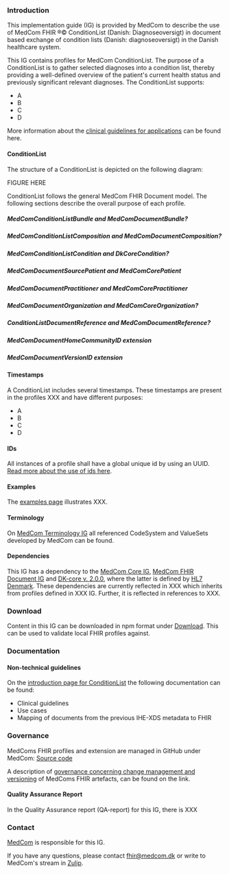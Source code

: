 ### Introduction

This implementation guide (IG) is provided by MedCom to describe the use of MedCom FHIR &reg;&copy; ConditionList (Danish: Diagnoseoversigt) in document based exchange of condition lists (Danish: diagnoseoversigt) in the Danish healthcare system.

This IG contains profiles for MedCom ConditionList. The purpose of a ConditionList is to gather selected diagnoses into a condition list, thereby providing a well-defined overview of the patient's current health status and previously significant relevant diagnoses.
The ConditionList supports: 
* A
* B
* C
* D

More information about the [clinical guidelines for applications](LINK) can be found here.

#### ConditionList
The structure of a ConditionList is depicted on the following diagram:

FIGURE HERE

ConditionList follows the general MedCom FHIR Document model.
The following sections describe the overall purpose of each profile.

<!-- ? = i tvivl om det skal beskrives her?-->
##### MedComConditionListBundle and MedComDocumentBundle?

##### MedComConditionListComposition and MedComDocumentComposition?

##### MedComConditionListCondition and DkCoreCondition?

##### MedComDocumentSourcePatient and MedComCorePatient

##### MedComDocumentPractitioner and MedComCorePractitioner

##### MedComDocumentOrganization and MedComCoreOrganization?

##### ConditionListDocumentReference and MedComDocumentReference?

##### MedComDocumentHomeCommunityID extension

##### MedComDocumentVersionID extension

#### Timestamps
A ConditionList includes several timestamps. These timestamps are present in the profiles XXX and have different purposes:
* A
* B
* C
* D

#### IDs
All instances of a profile shall have a global unique id by using an UUID. [Read more about the use of ids here](LINK).

#### Examples
The [examples page](examples.html) illustrates XXX.

#### Terminology
On [MedCom Terminology IG](http://medcomfhir.dk/ig/terminology/) all referenced CodeSystem and ValueSets developed by MedCom can be found.

#### Dependencies
This IG has a dependency to the [MedCom Core IG](http://medcomfhir.dk/ig/core/), [MedCom FHIR Document IG](LINK) and [DK-core v. 2.0.0](https://hl7.dk/fhir/core/), where the latter is defined by [HL7 Denmark](https://hl7.dk/). These dependencies are currently reflected in XXX which inherits from profiles defined in XXX IG. Further, it is reflected in references to XXX.

### Download
Content in this IG can be downloaded in npm format under [Download](LINK). This can be used to validate local FHIR profiles against.

### Documentation

#### Non-technical guidelines
On the [introduction page for ConditionList](LINK) the following documentation can be found: 
* Clinical guidelines
* Use cases
* Mapping of documents from the previous IHE-XDS metadata to FHIR

### Governance

MedComs FHIR profiles and extension are managed in GitHub under MedCom: [Source code](LINK)

A description of [governance concerning change management and versioning](https://medcomdk.github.io/MedComLandingPage/#4-change-management-and-versioning) of MedComs FHIR artefacts, can be found on the link.

#### Quality Assurance Report

In the Quality Assurance report (QA-report) for this IG, there is XXX

### Contact 

[MedCom](https://www.medcom.dk/) is responsible for this IG.

If you have any questions, please contact <fhir@medcom.dk> or write to MedCom's stream in [Zulip](https://chat.fhir.org/#narrow/stream/315677-denmark.2Fmedcom.2FFHIRimplementationErfaGroup).